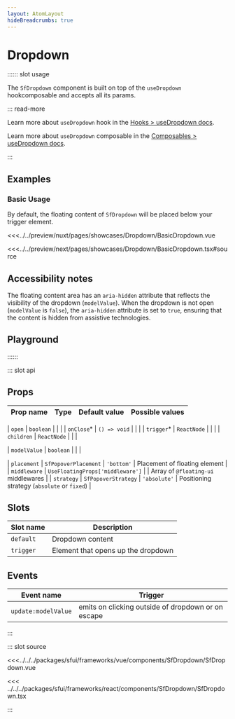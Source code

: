 ```yaml
---
layout: AtomLayout
hideBreadcrumbs: true
---
```


# Dropdown

:::::: slot usage

The `SfDropdown` component is built on top of the `useDropdown` <!-- react -->hook<!-- end react --><!-- vue -->composable<!-- end vue --> and accepts all its params.

::: read-more

<!-- react -->

Learn more about `useDropdown` hook in the [Hooks > useDropdown docs](/react/hooks/useDropdown.html).

<!-- end react -->
<!-- vue -->

Learn more about `useDropdown` composable in the [Composables > useDropdown docs](/vue/hooks/useDropdown.html).

<!-- end vue -->

:::

## Examples

### Basic Usage

By default, the floating content of `SfDropdown` will be placed below your trigger element.

<Showcase showcase-name="Dropdown/BasicDropdown" style="min-height:400px">

<!-- vue -->

<<<../../preview/nuxt/pages/showcases/Dropdown/BasicDropdown.vue

<!-- end vue -->
<!-- react -->

<<<../../preview/next/pages/showcases/Dropdown/BasicDropdown.tsx#source

<!-- end react -->

</Showcase>

## Accessibility notes

The floating content area has an `aria-hidden` attribute that reflects the visibility of the dropdown (`modelValue`). When the dropdown is not open (`modelValue` is `false`), the `aria-hidden` attribute is set to `true`, ensuring that the content is hidden from assistive technologies.

## Playground

<Generate />

::::::

::: slot api

## Props

| Prop name | Type | Default value | Possible values |
| --------- | ---- | ------------- | --------------- |

<!-- react -->

| `open` | `boolean` | | |
| `onClose`\* | `() => void` | | |
| `trigger`\* | `ReactNode` | | |
| `children` | `ReactNode` | | |

<!-- end react -->
<!-- vue -->

| `modelValue` | `boolean` | | |

<!-- end vue -->

| `placement` | `SfPopoverPlacement` | `'bottom'` | Placement of floating element |
| `middleware` | `UseFloatingProps['middleware']` | | Array of `@floating-ui` middlewares |
| `strategy` | `SfPopoverStrategy` | `'absolute'` | Positioning strategy (`absolute` or `fixed`) |

<!-- vue -->

## Slots

| Slot name | Description                        |
| --------- | ---------------------------------- |
| `default` | Dropdown content                   |
| `trigger` | Element that opens up the dropdown |

## Events

| Event name          | Trigger                                            |
| ------------------- | -------------------------------------------------- |
| `update:modelValue` | emits on clicking outside of dropdown or on escape |

<!-- end vue -->

:::

::: slot source
<SourceCode>

<!-- vue -->

<<<../../../packages/sfui/frameworks/vue/components/SfDropdown/SfDropdown.vue

<!-- end vue -->
<!-- react -->

<<< ../../../packages/sfui/frameworks/react/components/SfDropdown/SfDropdown.tsx

<!-- end react -->

</SourceCode>
:::
